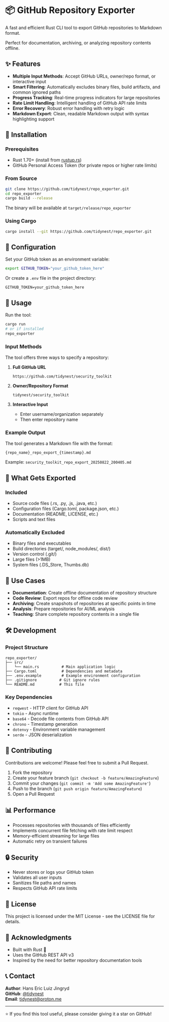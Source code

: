 # 📦 GitHub Repository Exporter

A fast and efficient Rust CLI tool to export GitHub repositories to Markdown format. 

Perfect for documentation, archiving, or analyzing repository contents offline.


## ✨ Features

- **Multiple Input Methods**: Accept GitHub URLs, owner/repo format, or interactive input
- **Smart Filtering**: Automatically excludes binary files, build artifacts, and common ignored paths
- **Progress Tracking**: Real-time progress indicators for large repositories
- **Rate Limit Handling**: Intelligent handling of GitHub API rate limits
- **Error Recovery**: Robust error handling with retry logic
- **Markdown Export**: Clean, readable Markdown output with syntax highlighting support

## 🚀 Installation

### Prerequisites

- Rust 1.70+ (install from [rustup.rs](https://rustup.rs))
- GitHub Personal Access Token (for private repos or higher rate limits)

### From Source

```bash
git clone https://github.com/tidynest/repo_exporter.git
cd repo_exporter
cargo build --release
```

The binary will be available at `target/release/repo_exporter`

### Using Cargo

```bash
cargo install --git https://github.com/tidynest/repo_exporter.git
```

## 🔧 Configuration

Set your GitHub token as an environment variable:

```bash
export GITHUB_TOKEN="your_github_token_here"
```

Or create a `.env` file in the project directory:

```
GITHUB_TOKEN=your_github_token_here
```

## 📖 Usage

Run the tool:

```bash
cargo run
# or if installed
repo_exporter
```

### Input Methods

The tool offers three ways to specify a repository:

1. **Full GitHub URL**
   ```
   https://github.com/tidynest/security_toolkit
   ```

2. **Owner/Repository Format**
   ```
   tidynest/security_toolkit
   ```

3. **Interactive Input**
    - Enter username/organization separately
    - Then enter repository name

### Example Output

The tool generates a Markdown file with the format:
```
{repo_name}_repo_export_{timestamp}.md
```

Example: `security_toolkit_repo_export_20250822_200405.md`

## 📁 What Gets Exported

### Included
- Source code files (.rs, .py, .js, .java, etc.)
- Configuration files (Cargo.toml, package.json, etc.)
- Documentation (README, LICENSE, etc.)
- Scripts and text files

### Automatically Excluded
- Binary files and executables
- Build directories (target/, node_modules/, dist/)
- Version control (.git/)
- Large files (>1MB)
- System files (.DS_Store, Thumbs.db)

## 🎯 Use Cases

- **Documentation**: Create offline documentation of repository structure
- **Code Review**: Export repos for offline code review
- **Archiving**: Create snapshots of repositories at specific points in time
- **Analysis**: Prepare repositories for AI/ML analysis
- **Teaching**: Share complete repository contents in a single file

## 🛠️ Development

### Project Structure

```
repo_exporter/
├── src/
│   └── main.rs          # Main application logic
├── Cargo.toml           # Dependencies and metadata
├── .env.example         # Example environment configuration
├── .gitignore          # Git ignore rules
└── README.md           # This file
```

### Key Dependencies

- `reqwest` - HTTP client for GitHub API
- `tokio` - Async runtime
- `base64` - Decode file contents from GitHub API
- `chrono` - Timestamp generation
- `dotenvy` - Environment variable management
- `serde` - JSON deserialization

## 🤝 Contributing

Contributions are welcome! Please feel free to submit a Pull Request.

1. Fork the repository
2. Create your feature branch (`git checkout -b feature/AmazingFeature`)
3. Commit your changes (`git commit -m 'Add some AmazingFeature'`)
4. Push to the branch (`git push origin feature/AmazingFeature`)
5. Open a Pull Request

## 📊 Performance

- Processes repositories with thousands of files efficiently
- Implements concurrent file fetching with rate limit respect
- Memory-efficient streaming for large files
- Automatic retry on transient failures

## 🔒 Security

- Never stores or logs your GitHub token
- Validates all user inputs
- Sanitizes file paths and names
- Respects GitHub API rate limits

## 📝 License

This project is licensed under the MIT License - see the LICENSE file for details.

## 🙏 Acknowledgments

- Built with Rust 🦀
- Uses the GitHub REST API v3
- Inspired by the need for better repository documentation tools

## 📞 Contact

**Author**: Hans Eric Luiz Jingryd  
**GitHub**: [@tidynest](https://github.com/tidynest)  
**Email**: tidynest@proton.me

---

⭐ If you find this tool useful, please consider giving it a star on GitHub!